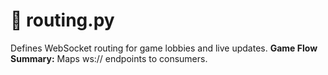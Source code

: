 # 📘 routing.py
Defines WebSocket routing for game lobbies and live updates.
**Game Flow Summary:** Maps ws:// endpoints to consumers.
